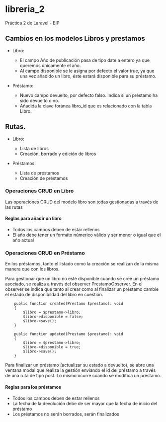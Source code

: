 # libreria_2

Práctica 2 de Laravel - EIP

## Cambios en los modelos Libros y prestamos

-   Libro:

    -   El campo Año de publicación pasa de tipo date a entero ya que queremos únicamente el año.
    -   Al campo disponible se le asigna por defecto el valor true, ya que una vez añadido un libro, éste estará disponible para su préstamo.

-   Préstamo:
    -   Nuevo campo devuelto, por defecto falso. Indica si un préstamo ha sido devuelto o no.
    -   Añadida la clave foránea libro_id que es relacionado con la tabla Libro.

## Rutas.

-   Libro:

    -   Lista de libros
    -   Creación, borrado y edición de libros

-   Préstamos:
    -   Lista de préstamos
    -   Creación de préstamos

### Operaciones CRUD en Libro

Las operaciones CRUD del modelo libro son todas gestionadas a través de las rutas

#### Reglas para añadir un libro

- Todos los campos deben de estar rellenos
- El año debe tener un formáto númerico válido y ser menor o igual que el año actual

### Operaciones CRUD en Préstamo

En los préstamos, tanto el listado como la creación se realizan de la misma manera que con los libros.

Para gestionar que un libro no esté disponible cuando se cree un préstamo asociado, se realiza a través del observer PrestamoObserver.
En el observer se indica que tanto al crear como al finalizar un préstamo cambie el estado de disponibildad del libro en cuestión.

```
    public function created(Prestamo $prestamo): void
    {
        $libro = $prestamo->libro;
        $libro->disponible = false;
        $libro->save();
    }

    public function updated(Prestamo $prestamo): void
    {
        $libro = $prestamo->libro;
        $libro->disponible = true;
        $libro->save();
    }
```

Para finalizar un préstamo (actualizar su estado a devuelto), se abre una ventana modal que realiza la gestión enviando el id del préstamo a través de una ruta de tipo post.
Lo mismo ocurre cuando se modifica un préstamo.

#### Reglas para los préstamos

- Todos los campos deben de estar rellenos
- La fecha de la devolución debe de ser mayor que la fecha de inicio del préstamo
- Los préstamos no serán borrados, serán finalizados
